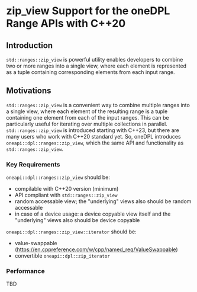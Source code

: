 # zip_view Support for the oneDPL Range APIs with C++20

## Introduction
`std::ranges::zip_view` is powerful utility enables developers to combine two or more ranges into a single view,
where each element is represented as a tuple containing corresponding elements from each input range.

## Motivations
`std::ranges::zip_view` is a convenient way to combine multiple ranges into a single view, where each element of
the resulting range is a tuple containing one element from each of the input ranges. This can be particularly
useful for iterating over multiple collections in parallel. `std::ranges::zip_view` is introduced starting with C++23,
but there are many users who work with C++20 standard yet. So, oneDPL introduces `oneapi::dpl::ranges::zip_view`,
which the same API and functionality as `std::ranges::zip_view`.

### Key Requirements
`oneapi::dpl::ranges::zip_view` should be:
- compilable with C++20 version (minimum)
- API compliant with `std::ranges::zip_view`
- random accessable view; the "underlying" views also should be random accessable
- in case of a device usage: a device copyable view itself and the "underlying" views also should be device copyable
  
`oneapi::dpl::ranges::zip_view::iterator` should be:
- value-swappable (https://en.cppreference.com/w/cpp/named_req/ValueSwappable)
- convertible `oneapi::dpl::zip_iterator`

### Performance
TBD
